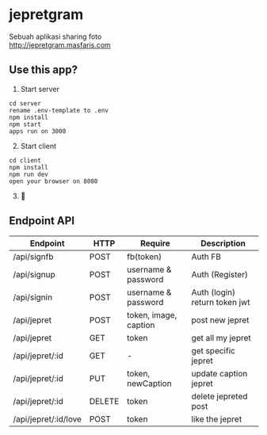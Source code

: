 # jepretgram
Sebuah aplikasi sharing foto  
http://jepretgram.masfaris.com

## Use this app?
1. Start server
```
cd server
rename .env-template to .env
npm install
npm start
apps run on 3000
```
2. Start client
```
cd client
npm install
npm run dev
open your browser on 8080
```
3. :rocket:

## Endpoint API
| Endpoint     | HTTP | Require | Description |
|--------------|------|---------|-------------|
| /api/signfb  | POST | fb(token) | Auth FB   |
| /api/signup  | POST | username & password  | Auth (Register) |
| /api/signin  | POST | username & password | Auth (login) return token jwt |
| /api/jepret  | POST | token, image, caption | post new jepret |
| /api/jepret  | GET  | token | get all my jepret |
| /api/jepret/:id  | GET  | - | get specific jepret |
| /api/jepret/:id  | PUT | token, newCaption | update caption jepret |
| /api/jepret/:id  | DELETE | token | delete jepreted post |
| /api/jepret/:id/love | POST | token | like the jepret |
